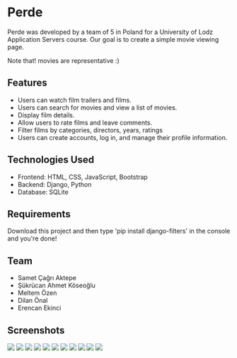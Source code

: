 <h1>Perde</h1>

<p>
  Perde was developed by a team of 5 in Poland for a University of Lodz Application Servers course. Our goal is to create a simple movie viewing page.

  Note that! movies are representative :)
</p>

<h2>Features</h2>
<ul>
  <li>Users can watch film trailers and films.</li>
  <li>Users can search for movies and view a list of movies.</li>
  <li>Display film details.</li>
  <li>Allow users to rate films and leave comments.</li>
  <li>Filter films by categories, directors, years, ratings</li>
  <li>Users can create accounts, log in, and manage their profile information.</li>
</ul>

<h2>Technologies Used</h2>
<ul>
  <li>Frontend: HTML, CSS, JavaScript, Bootstrap</li>
  <li>Backend: Django, Python</li>
  <li>Database: SQLite</li>
</ul>

<h2>Requirements</h2>
<p>Download this project and then type 'pip install django-filters' in the console and you're done!</p>

<h2>Team</h2>
<ul>
  <li>Samet Çağrı Aktepe</li>
  <li>Şükrücan Ahmet Köseoğlu</li>
  <li>Meltem Özen</li>
  <li>Dilan Önal</li>
  <li>Erencan Ekinci</li>
</ul>

<h2>Screenshots</h2>
<div>
  <img src="./screenshots/home-page.png"/>
  <img src="./screenshots/movie-page-1.png"/>
  <img src="./screenshots/movie-page-2.png"/>
  <img src="./screenshots/movie-page-3.png"/>
  <img src="./screenshots/movie-page-4.png"/>
  <img src="./screenshots/about-page.png"/>
  <img src="./screenshots/search-page-1.png"/>
  <img src="./screenshots/search-page-2.png"/>
  <img src="./screenshots/profile-page.png"/>
  <img src="./screenshots/login-page.png"/>
  <img src="./screenshots/register-page.png"/>
</div>
